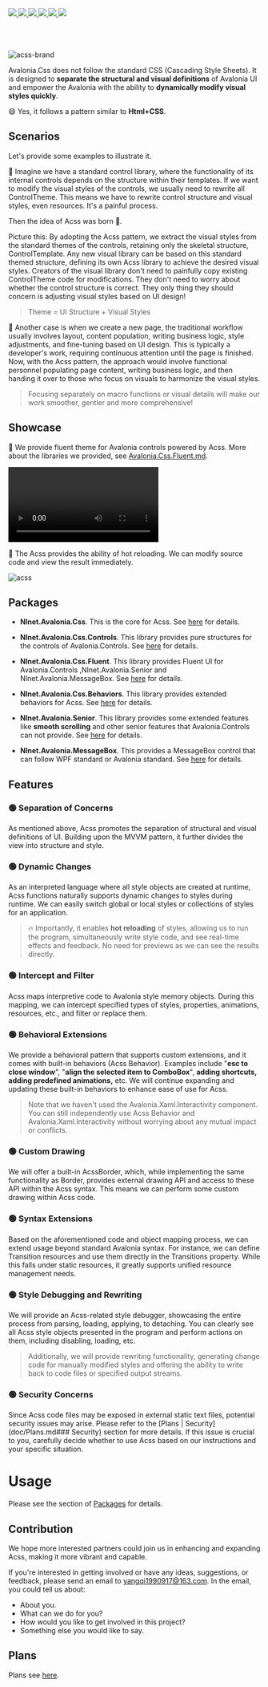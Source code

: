 <div align="left">
  <a href="https://github.com/microsoft/dotnet">
    <img src="https://img.shields.io/badge/-.NET-red">
  </a>
  <a href="https://avaloniaui.net/">
    <img src="https://img.shields.io/badge/Avalonia-8245A9">
  </a>
  <a href="https://dotnet.microsoft.com/zh-cn/languages/csharp">
    <img src="https://img.shields.io/badge/-C%23-yellow">
  </a>
  <a href="http://www.gnu.org/licenses/mit.en.html">
    <img src="https://img.shields.io/badge/License-MIT-green">
  </a>
  <a href="https://www.cnblogs.com/liwuqingxin/">
    <img src="https://img.shields.io/badge/Blog-NLNet-orange">
  </a>
  <a href="https://github.com/liwuqingxin">
    <img src="https://img.shields.io/badge/Github-Liwuqingxin-blue?logo=GitHub">
  </a>
</div>
<br/><br/><br/>

![acss-brand](img/brand.svg)

Avalonia.Css does not follow the standard CSS (Cascading Style Sheets). It is designed to **separate the structural and visual definitions** of Avalonia UI and empower the Avalonia with the ability to **dynamically modify visual styles quickly**. 

:smile: Yes, it follows a pattern similar to **Html+CSS**.

## Scenarios

Let's provide some examples to illustrate it.

🌰 Imagine we have a standard control library, where the functionality of its internal controls depends on the structure within their templates. If we want to modify the visual styles of the controls, we usually need to rewrite all ControlTheme. This means we have to rewrite control structure and visual styles, even resources. It's a painful process.

Then the idea of Acss was born :birthday:.

Picture this: By adopting the Acss pattern, we extract the visual styles from the standard themes of the controls, retaining only the skeletal structure, ControlTemplate. Any new visual library can be based on this standard themed structure, defining its own Acss library to achieve the desired visual styles. Creators of the visual library don't need to painfully copy existing ControlTheme code for modifications. They don't need to worry about whether the control structure is correct. They only thing they should concern is adjusting visual styles based on UI design!

> Theme = UI Structure + Visual Styles

🌰 Another case is when we create a new page, the traditional workflow usually involves layout, content population, writing business logic, style adjustments, and fine-tuning based on UI design. This is typically a developer's work, requiring continuous attention until the page is finished. Now, with the Acss pattern, the approach would involve functional personnel populating page content, writing business logic, and then handing it over to those who focus on visuals to harmonize the visual styles.

> Focusing separately on macro functions or visual details will make our work smoother, gentler and more comprehensive!

## Showcase

🌰 We provide fluent theme for Avalonia controls powered by Acss. More about the libraries we provided, see [Avalonia.Css.Fluent.md](doc/Nlnet.Avalonia.Css.Fluent/README.md).

<video src="D:\Source\Gitee\Avalonia.Css\img\nlnet.css.fluent.mp4"></video>



🌰 The Acss provides the ability of hot reloading. We can modify source code and view the result immediately.

![acss](img/acss.gif)

## Packages

- **Nlnet.Avalonia.Css**. This is the core for Acss. See [here](doc/Nlnet.Avalonia.Css/README.md) for details.

- **Nlnet.Avalonia.Css.Controls**. This library provides pure structures for the controls of Avalonia.Controls. See [here](doc/Nlnet.Avalonia.Css.Controls/README.md) for details.

- **Nlnet.Avalonia.Css.Fluent**. This library provides Fluent UI for Avalonia.Controls ,Nlnet.Avalonia.Senior and Nlnet.Avalonia.MessageBox. See [here](doc/Nlnet.Avalonia.Css.Fluent/README.md) for details.

- **Nlnet.Avalonia.Css.Behaviors**. This library provides extended behaviors for Acss. See [here](doc/Nlnet.Avalonia.Css.Behaviors/README.md) for details.
- **Nlnet.Avalonia.Senior**. This library provides some extended features like **smooth scrolling** and other senior features that Avalonia.Controls can not provide. See [here](doc/Nlnet.Avalonia.Senior/README.md) for details.
- **Nlnet.Avalonia.MessageBox**. This provides a MessageBox control that can follow WPF standard or Avalonia standard. See [here](doc/Nlnet.Avalonia.MessageBox/README.md) for details.

## Features

### 🟢 Separation of Concerns

As mentioned above, Acss promotes the separation of structural and visual definitions of UI. Building upon the MVVM pattern, it further divides the view into structure and style.

### 🟢 Dynamic Changes

As an interpreted language where all style objects are created at runtime, Acss functions naturally supports dynamic changes to styles during runtime. We can easily switch global or local styles or collections of styles for an application.

> :fire: Importantly, it enables **hot reloading** of styles, allowing us to run the program, simultaneously write style code, and see real-time effects and feedback. No need for previews as we can see the results directly.

### 🟢 Intercept and Filter

Acss maps interpretive code to Avalonia style memory objects. During this mapping, we can intercept specified types of styles, properties, animations, resources, etc., and filter or replace them.

### 🟢 Behavioral Extensions

We provide a behavioral pattern that supports custom extensions, and it comes with built-in behaviors (Acss Behavior). Examples include "**esc to close window**", "**align the selected item to ComboBox**", **adding shortcuts,** **adding predefined animations,** etc. We will continue expanding and updating these built-in behaviors to enhance ease of use for Acss.

> Note that we haven't used the Avalonia.Xaml.Interactivity component. You can still independently use Acss Behavior and Avalonia.Xaml.Interactivity without worrying about any mutual impact or conflicts.

### 🟢 Custom Drawing

We will offer a built-in AcssBorder, which, while implementing the same functionality as Border, provides external drawing API and access to these API within the Acss syntax. This means we can perform some custom drawing within Acss code.

### 🟢 Syntax Extensions

Based on the aforementioned code and object mapping process, we can extend usage beyond standard Avalonia syntax. For instance, we can define Transition resources and use them directly in the Transitions property. While this falls under static resources, it greatly supports unified resource management needs.

### 🟢 Style Debugging and Rewriting

We will provide an Acss-related style debugger, showcasing the entire process from parsing, loading, applying, to detaching. You can clearly see all Acss style objects presented in the program and perform actions on them, including disabling, loading, etc.

> Additionally, we will provide rewriting functionality, generating change code for manually modified styles and offering the ability to write back to code files or specified output streams.

### 🟢 Security Concerns

Since Acss code files may be exposed in external static text files, potential security issues may arise. Please refer to the [Plans | Security](doc/Plans.md### Security) section for more details. If this issue is crucial to you, carefully decide whether to use Acss based on our instructions and your specific situation.

# Usage

Please see the section of [Packages](##Packages) for details.

## Contribution

We hope more interested partners could join us in enhancing and expanding Acss, making it more vibrant and capable.

If you're interested in getting involved or have any ideas, suggestions, or feedback, please send an email to yangqi1990917@163.com. In the email, you could tell us about:

- About you.
- What can we do for you?
- How would you like to get involved in this project?
- Something else you would like to say.

## Plans

Plans see [here](doc/Plans.md).
